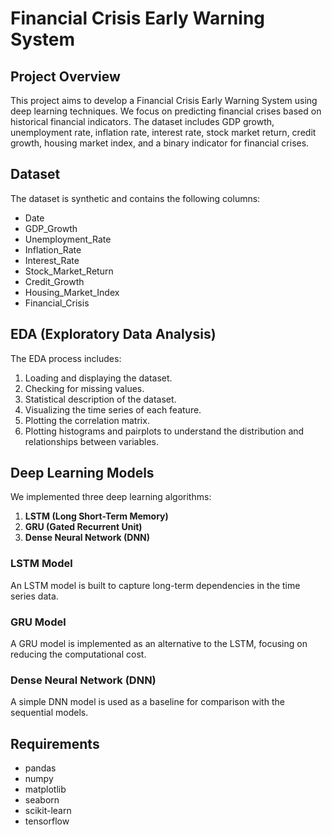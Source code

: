 # Financial Crisis Early Warning System

## Project Overview

This project aims to develop a Financial Crisis Early Warning System using deep learning techniques. We focus on predicting financial crises based on historical financial indicators. The dataset includes GDP growth, unemployment rate, inflation rate, interest rate, stock market return, credit growth, housing market index, and a binary indicator for financial crises.

## Dataset

The dataset is synthetic and contains the following columns:
- Date
- GDP_Growth
- Unemployment_Rate
- Inflation_Rate
- Interest_Rate
- Stock_Market_Return
- Credit_Growth
- Housing_Market_Index
- Financial_Crisis

## EDA (Exploratory Data Analysis)

The EDA process includes:
1. Loading and displaying the dataset.
2. Checking for missing values.
3. Statistical description of the dataset.
4. Visualizing the time series of each feature.
5. Plotting the correlation matrix.
6. Plotting histograms and pairplots to understand the distribution and relationships between variables.

## Deep Learning Models

We implemented three deep learning algorithms:
1. **LSTM (Long Short-Term Memory)**
2. **GRU (Gated Recurrent Unit)**
3. **Dense Neural Network (DNN)**

### LSTM Model

An LSTM model is built to capture long-term dependencies in the time series data.

### GRU Model

A GRU model is implemented as an alternative to the LSTM, focusing on reducing the computational cost.

### Dense Neural Network (DNN)

A simple DNN model is used as a baseline for comparison with the sequential models.

## Requirements

- pandas
- numpy
- matplotlib
- seaborn
- scikit-learn
- tensorflow

